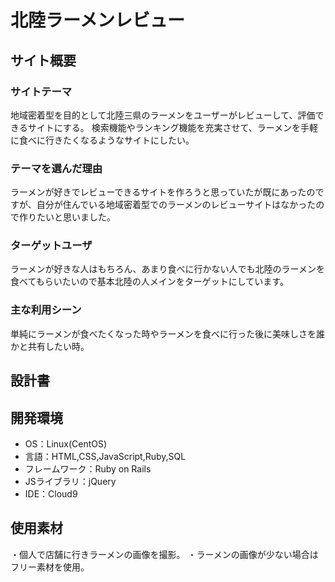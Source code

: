 # 北陸ラーメンレビュー

## サイト概要
### サイトテーマ
地域密着型を目的として北陸三県のラーメンをユーザーがレビューして、評価できるサイトにする。
検索機能やランキング機能を充実させて、ラーメンを手軽に食べに行きたくなるようなサイトにしたい。

### テーマを選んだ理由
ラーメンが好きでレビューできるサイトを作ろうと思っていたが既にあったのですが、自分が住んでいる地域密着型でのラーメンのレビューサイトはなかったので作りたいと思いました。

### ターゲットユーザ
ラーメンが好きな人はもちろん、あまり食べに行かない人でも北陸のラーメンを食べてもらいたいので基本北陸の人メインをターゲットにしています。

### 主な利用シーン
単純にラーメンが食べたくなった時やラーメンを食べに行った後に美味しさを誰かと共有したい時。

## 設計書

## 開発環境
- OS：Linux(CentOS)
- 言語：HTML,CSS,JavaScript,Ruby,SQL
- フレームワーク：Ruby on Rails
- JSライブラリ：jQuery
- IDE：Cloud9

## 使用素材
・個人で店舗に行きラーメンの画像を撮影。
・ラーメンの画像が少ない場合はフリー素材を使用。